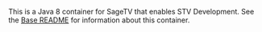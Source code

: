 This is a Java 8 container for SageTV that enables STV Development.  See the [Base README](../sagetv-base/README.md) for information about this container. 
